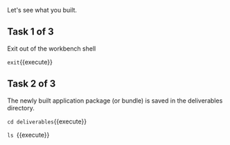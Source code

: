 Let's see what you built.

## Task 1 of 3
Exit out of the workbench shell

`exit`{{execute}}

## Task 2 of 3
The newly built application package (or bundle) is saved in the deliverables directory.

`cd deliverables`{{execute}}

`ls `{{execute}}

